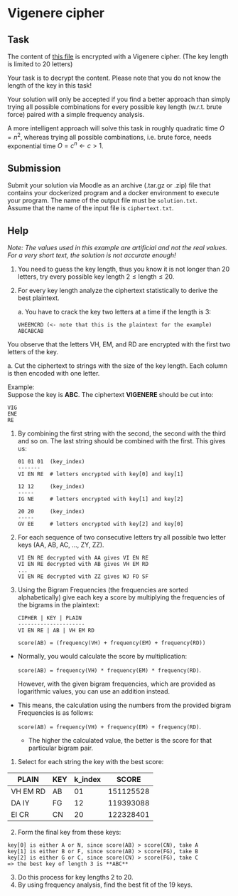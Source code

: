 # Vigenere cipher

## Task

The content of [this file](./ciphertext.txt) is encrypted with a Vigenere cipher.
(The key length is limited to 20 letters)

Your task is to decrypt the content.
Please note that you do not know the length of the key in this task!

Your solution will only be accepted if you find a better approach than simply trying all
possible combinations for every possible key length
(w.r.t. brute force) paired with a simple frequency analysis.

A more intelligent approach will solve this task in roughly quadratic time
$`O = n^2`$, whereas trying all possible combinations, i.e. brute force,
needs exponential time $`O = c^n \leftarrow c > 1`$.

## Submission

Submit your solution via Moodle as an archive (.tar.gz or .zip) file that contains your
dockerized program and a docker environment to execute your program. The name of the output
file must be `solution.txt`.  
Assume that the name of the input file is `ciphertext.txt`.

## Help

_Note: The values used in this example are artificial and not the real values.
For a very short text, the solution is not accurate enough!_

1. You need to guess the key length, thus you know it is not longer than 20 letters,
   try every possible key length $`2 \leq \text{length} \leq 20`$.
2. For every key length analyze the ciphertext statistically to derive the best plaintext.

   a. You have to crack the key two letters at a time if the length is 3:

   ```
   VHEEMCRD (<- note that this is the plaintext for the example)
   ABCABCAB
   ```

You observe that the letters VH, EM, and RD are encrypted with the first two letters of the key.

a. Cut the ciphertext to strings with the size of the key length. Each column is then encoded with one letter.

Example:  
Suppose the key is **ABC**. The ciphertext **VIGENERE** should be cut into:

    VIG
    ENE
    RE

1. By combining the first string with the second, the second with the third and so on.
   The last string should be combined with the first.
   This gives us:

   ```
   01 01 01  (key_index)
   -------
   VI EN RE  # letters encrypted with key[0] and key[1]

   12 12     (key_index)
   -----
   IG NE     # letters encrypted with key[1] and key[2]

   20 20     (key_index)
   -----
   GV EE     # letters encrypted with key[2] and key[0]
   ```

2. For each sequence of two consecutive letters
   try all possible two letter keys (AA, AB, AC, ..., ZY, ZZ).

   ```
   VI EN RE decrypted with AA gives VI EN RE
   VI EN RE decrypted with AB gives VH EM RD
   ...
   VI EN RE decrypted with ZZ gives WJ FO SF
   ```

3. Using the Bigram Frequencies (the frequencies are sorted alphabetically)
   give each key a score by multiplying the frequencies of the bigrams in the plaintext:

   ```
   CIPHER | KEY | PLAIN
   ---------------------
   VI EN RE | AB | VH EM RD

   score(AB) = (frequency(VH) + frequency(EM) + frequency(RD))
   ```

- Normally, you would calculate the score by multiplication:

  `score(AB) = frequency(VH) * frequency(EM) * frequency(RD)`.

  However, with the given bigram frequencies,
  which are provided as logarithmic values,
  you can use an addition instead.

- This means, the calculation using the numbers from the provided bigram Frequencies is as follows:

  `score(AB) = frequency(VH) + frequency(EM) + frequency(RD)`.

  - The higher the calculated value, the better is the score for that particular bigram pair.

1. Select for each string the key with the best score:

| PLAIN    | KEY | k_index | SCORE     |
| -------- | --- | ------- | --------- |
| VH EM RD | AB  | 01      | 151125528 |
| DA IY    | FG  | 12      | 119393088 |
| EI CR    | CN  | 20      | 122328401 |

2. Form the final key from these keys:

```
key[0] is either A or N, since score(AB) > score(CN), take A
key[1] is either B or F, since score(AB) > score(FG), take B
key[2] is either G or C, since score(CN) > score(FG), take C
=> the best key of length 3 is **ABC**
```

3. Do this process for key lengths 2 to 20.
4. By using frequency analysis, find the best fit of the 19 keys.
